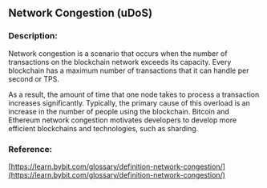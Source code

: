 ## Network Congestion (uDoS)

### Description:

Network congestion is a scenario that occurs when the number of transactions on the blockchain network exceeds its capacity. Every blockchain has a maximum number of transactions that it can handle per second or TPS.

As a result, the amount of time that one node takes to process a transaction increases significantly. Typically, the primary cause of this overload is an increase in the number of people using the blockchain. Bitcoin and Ethereum network congestion motivates developers to develop more efficient blockchains and technologies, such as sharding.

### Reference:

[https://learn.bybit.com/glossary/definition-network-congestion/](https://learn.bybit.com/glossary/definition-network-congestion/)